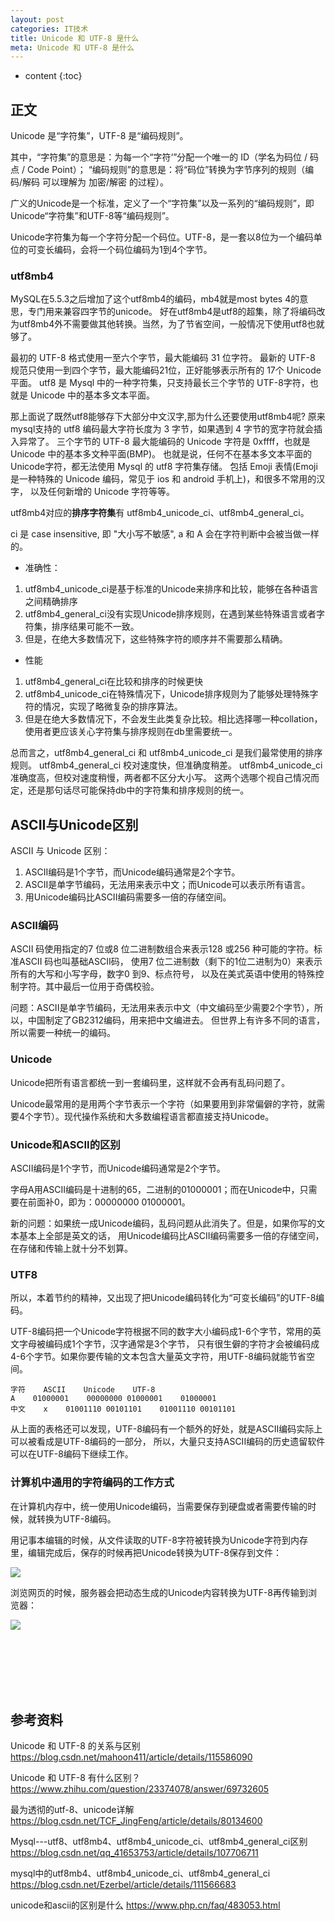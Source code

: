 ```yaml
---
layout: post
categories: IT技术
title: Unicode 和 UTF-8 是什么
meta: Unicode 和 UTF-8 是什么
---
```

* content
{:toc}
  
## 正文

Unicode 是“字符集”，UTF-8 是“编码规则”。

其中，“字符集”的意思是：为每一个“字符‘”分配一个唯一的 ID（学名为码位 / 码点 / Code Point）；
“编码规则”的意思是：将“码位”转换为字节序列的规则（编码/解码 可以理解为 加密/解密 的过程）。

广义的Unicode是一个标准，定义了一个“字符集”以及一系列的“编码规则”，即Unicode“字符集”和UTF-8等“编码规则”。

Unicode字符集为每一个字符分配一个码位。UTF-8，是一套以8位为一个编码单位的可变长编码，会将一个码位编码为1到4个字节。

### utf8mb4

MySQL在5.5.3之后增加了这个utf8mb4的编码，mb4就是most bytes 4的意思，专门用来兼容四字节的unicode。
好在utf8mb4是utf8的超集，除了将编码改为utf8mb4外不需要做其他转换。当然，为了节省空间，一般情况下使用utf8也就够了。

最初的 UTF-8 格式使用一至六个字节，最大能编码 31 位字符。
最新的 UTF-8 规范只使用一到四个字节，最大能编码21位，正好能够表示所有的 17个 Unicode 平面。 
utf8 是 Mysql 中的一种字符集，只支持最长三个字节的 UTF-8字符，也就是 Unicode 中的基本多文本平面。

那上面说了既然utf8能够存下大部分中文汉字,那为什么还要使用utf8mb4呢? 
原来mysql支持的 utf8 编码最大字符长度为 3 字节，如果遇到 4 字节的宽字符就会插入异常了。
三个字节的 UTF-8 最大能编码的 Unicode 字符是 0xffff，也就是 Unicode 中的基本多文种平面(BMP)。
也就是说，任何不在基本多文本平面的 Unicode字符，都无法使用 Mysql 的 utf8 字符集存储。
包括 Emoji 表情(Emoji 是一种特殊的 Unicode 编码，常见于 ios 和 android 手机上)，和很多不常用的汉字，
以及任何新增的 Unicode 字符等等。

utf8mb4对应的**排序字符集**有 utf8mb4_unicode_ci、utf8mb4_general_ci。

ci 是 case insensitive, 即 "大小写不敏感", a 和 A 会在字符判断中会被当做一样的。

* 准确性：
1. utf8mb4_unicode_ci是基于标准的Unicode来排序和比较，能够在各种语言之间精确排序
2. utf8mb4_general_ci没有实现Unicode排序规则，在遇到某些特殊语言或者字符集，排序结果可能不一致。
3. 但是，在绝大多数情况下，这些特殊字符的顺序并不需要那么精确。
        
* 性能
1. utf8mb4_general_ci在比较和排序的时候更快
2. utf8mb4_unicode_ci在特殊情况下，Unicode排序规则为了能够处理特殊字符的情况，实现了略微复杂的排序算法。
3. 但是在绝大多数情况下，不会发生此类复杂比较。相比选择哪一种collation，使用者更应该关心字符集与排序规则在db里需要统一。

总而言之，utf8mb4_general_ci 和 utf8mb4_unicode_ci 是我们最常使用的排序规则。
utf8mb4_general_ci 校对速度快，但准确度稍差。
utf8mb4_unicode_ci 准确度高，但校对速度稍慢，两者都不区分大小写。
这两个选哪个视自己情况而定，还是那句话尽可能保持db中的字符集和排序规则的统一。

## ASCII与Unicode区别

ASCII 与 Unicode 区别：
1. ASCII编码是1个字节，而Unicode编码通常是2个字节。
2. ASCII是单字节编码，无法用来表示中文；而Unicode可以表示所有语言。
3. 用Unicode编码比ASCII编码需要多一倍的存储空间。

### ASCII编码

ASCII 码使用指定的7 位或8 位二进制数组合来表示128 或256 种可能的字符。标准ASCII 码也叫基础ASCII码，
使用7 位二进制数（剩下的1位二进制为0）来表示所有的大写和小写字母，数字0 到9、标点符号， 
以及在美式英语中使用的特殊控制字符。其中最后一位用于奇偶校验。

问题：ASCII是单字节编码，无法用来表示中文（中文编码至少需要2个字节），所以，中国制定了GB2312编码，用来把中文编进去。
但世界上有许多不同的语言，所以需要一种统一的编码。

### Unicode

Unicode把所有语言都统一到一套编码里，这样就不会再有乱码问题了。

Unicode最常用的是用两个字节表示一个字符（如果要用到非常偏僻的字符，就需要4个字节）。现代操作系统和大多数编程语言都直接支持Unicode。

### Unicode和ASCII的区别

ASCII编码是1个字节，而Unicode编码通常是2个字节。

字母A用ASCII编码是十进制的65，二进制的01000001；而在Unicode中，只需要在前面补0，即为：00000000 01000001。

新的问题：如果统一成Unicode编码，乱码问题从此消失了。但是，如果你写的文本基本上全部是英文的话，
用Unicode编码比ASCII编码需要多一倍的存储空间，在存储和传输上就十分不划算。

### UTF8

所以，本着节约的精神，又出现了把Unicode编码转化为“可变长编码”的UTF-8编码。

UTF-8编码把一个Unicode字符根据不同的数字大小编码成1-6个字节，常用的英文字母被编码成1个字节，汉字通常是3个字节，
只有很生僻的字符才会被编码成4-6个字节。如果你要传输的文本包含大量英文字符，用UTF-8编码就能节省空间。

    字符    ASCII    Unicode    UTF-8
    A    01000001    00000000 01000001    01000001
    中文    x    01001110 00101101    01001110 00101101

从上面的表格还可以发现，UTF-8编码有一个额外的好处，就是ASCII编码实际上可以被看成是UTF-8编码的一部分，
所以，大量只支持ASCII编码的历史遗留软件可以在UTF-8编码下继续工作。

### 计算机中通用的字符编码的工作方式

在计算机内存中，统一使用Unicode编码，当需要保存到硬盘或者需要传输的时候，就转换为UTF-8编码。

用记事本编辑的时候，从文件读取的UTF-8字符被转换为Unicode字符到内存里，编辑完成后，保存的时候再把Unicode转换为UTF-8保存到文件：

![]({{site.baseurl}}/images/20230315/20230315112666.png)

浏览网页的时候，服务器会把动态生成的Unicode内容转换为UTF-8再传输到浏览器：

![]({{site.baseurl}}/images/20230315/20230315112680.png)






<br/><br/><br/><br/><br/>
## 参考资料

Unicode 和 UTF-8 的关系与区别 <https://blog.csdn.net/mahoon411/article/details/115586090>

Unicode 和 UTF-8 有什么区别？ <https://www.zhihu.com/question/23374078/answer/69732605>

最为透彻的utf-8、unicode详解 <https://blog.csdn.net/TCF_JingFeng/article/details/80134600>

Mysql---utf8、utf8mb4、utf8mb4_unicode_ci、utf8mb4_general_ci区别 <https://blog.csdn.net/qq_41653753/article/details/107706711>

mysql中的utf8mb4、utf8mb4_unicode_ci、utf8mb4_general_ci <https://blog.csdn.net/Ezerbel/article/details/111566683>

unicode和ascii的区别是什么 <https://www.php.cn/faq/483053.html>


